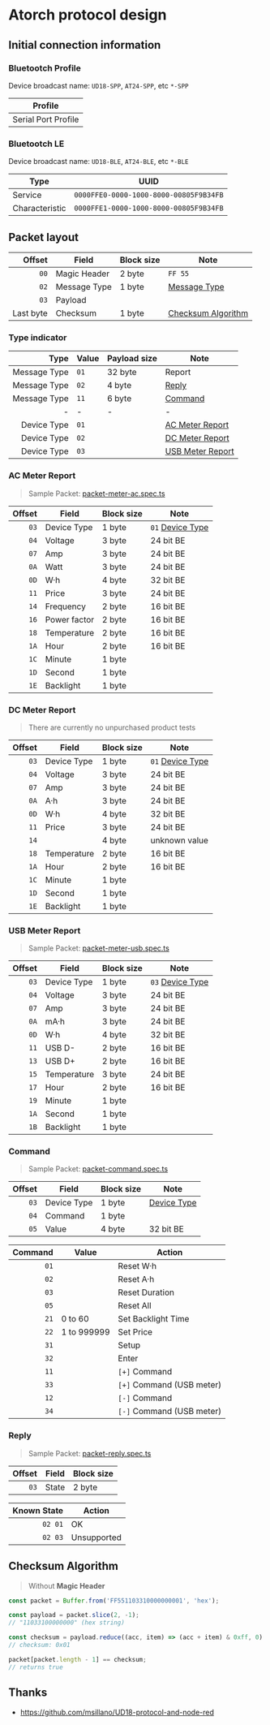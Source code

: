 ﻿# Atorch protocol design

## Initial connection information

### Bluetootch Profile

Device broadcast name: `UD18-SPP`, `AT24-SPP`, etc `*-SPP`

| Profile             |
| ------------------- |
| Serial Port Profile |

### Bluetootch LE

Device broadcast name: `UD18-BLE`, `AT24-BLE`, etc `*-BLE`

| Type           | UUID                                   |
| -------------- | -------------------------------------- |
| Service        | `0000FFE0-0000-1000-8000-00805F9B34FB` |
| Characteristic | `0000FFE1-0000-1000-8000-00805F9B34FB` |

## Packet layout

|    Offset | Field        | Block size | Note                                      |
| --------: | ------------ | ---------- | ----------------------------------------- |
|      `00` | Magic Header | 2 byte     | `FF 55`                                   |
|      `02` | Message Type | 1 byte     | [Message Type](#type-indicator)           |
|      `03` | Payload      |            |                                           |
| Last byte | Checksum     | 1 byte     | [Checksum Algorithm](#checksum-algorithm) |

### Type indicator

|         Type | Value | Payload size | Note                                  |
| -----------: | ----- | ------------ | ------------------------------------- |
| Message Type | `01`  | 32 byte      | Report                                |
| Message Type | `02`  | 4 byte       | [Reply](#reply)                       |
| Message Type | `11`  | 6 byte       | [Command](#command)                   |
|            - | -     | -            | -                                     |
|  Device Type | `01`  |              | [AC Meter Report](#ac-meter-report)   |
|  Device Type | `02`  |              | [DC Meter Report](#dc-meter-report)   |
|  Device Type | `03`  |              | [USB Meter Report](#usb-meter-report) |

### AC Meter Report

> Sample Packet:
> [packet-meter-ac.spec.ts](../src/service/atorch-packet/packet-meter-ac.spec.ts)

| Offset | Field        | Block size | Note                                |
| -----: | ------------ | ---------- | ----------------------------------- |
|   `03` | Device Type  | 1 byte     | `01` [Device Type](#type-indicator) |
|   `04` | Voltage      | 3 byte     | 24 bit BE                           |
|   `07` | Amp          | 3 byte     | 24 bit BE                           |
|   `0A` | Watt         | 3 byte     | 24 bit BE                           |
|   `0D` | W·h          | 4 byte     | 32 bit BE                           |
|   `11` | Price        | 3 byte     | 24 bit BE                           |
|   `14` | Frequency    | 2 byte     | 16 bit BE                           |
|   `16` | Power factor | 2 byte     | 16 bit BE                           |
|   `18` | Temperature  | 2 byte     | 16 bit BE                           |
|   `1A` | Hour         | 2 byte     | 16 bit BE                           |
|   `1C` | Minute       | 1 byte     |                                     |
|   `1D` | Second       | 1 byte     |                                     |
|   `1E` | Backlight    | 1 byte     |                                     |

### DC Meter Report

> There are currently no unpurchased product tests

| Offset | Field       | Block size | Note                                |
| -----: | ----------- | ---------- | ----------------------------------- |
|   `03` | Device Type | 1 byte     | `01` [Device Type](#type-indicator) |
|   `04` | Voltage     | 3 byte     | 24 bit BE                           |
|   `07` | Amp         | 3 byte     | 24 bit BE                           |
|   `0A` | A·h         | 3 byte     | 24 bit BE                           |
|   `0D` | W·h         | 4 byte     | 32 bit BE                           |
|   `11` | Price       | 3 byte     | 24 bit BE                           |
|   `14` |             | 4 byte     | unknown value                       |
|   `18` | Temperature | 2 byte     | 16 bit BE                           |
|   `1A` | Hour        | 2 byte     | 16 bit BE                           |
|   `1C` | Minute      | 1 byte     |                                     |
|   `1D` | Second      | 1 byte     |                                     |
|   `1E` | Backlight   | 1 byte     |                                     |

### USB Meter Report

> Sample Packet:
> [packet-meter-usb.spec.ts](../src/service/atorch-packet/packet-meter-usb.spec.ts)

| Offset | Field       | Block size | Note                                |
| -----: | ----------- | ---------- | ----------------------------------- |
|   `03` | Device Type | 1 byte     | `03` [Device Type](#type-indicator) |
|   `04` | Voltage     | 3 byte     | 24 bit BE                           |
|   `07` | Amp         | 3 byte     | 24 bit BE                           |
|   `0A` | mA·h        | 3 byte     | 24 bit BE                           |
|   `0D` | W·h         | 4 byte     | 32 bit BE                           |
|   `11` | USB D-      | 2 byte     | 16 bit BE                           |
|   `13` | USB D+      | 2 byte     | 16 bit BE                           |
|   `15` | Temperature | 3 byte     | 24 bit BE                           |
|   `17` | Hour        | 2 byte     | 16 bit BE                           |
|   `19` | Minute      | 1 byte     |                                     |
|   `1A` | Second      | 1 byte     |                                     |
|   `1B` | Backlight   | 1 byte     |                                     |

### Command

> Sample Packet:
> [packet-command.spec.ts](../src/service/atorch-packet/packet-command.spec.ts)

| Offset | Field       | Block size | Note                           |
| -----: | ----------- | ---------- | ------------------------------ |
|   `03` | Device Type | 1 byte     | [Device Type](#type-indicator) |
|   `04` | Command     | 1 byte     |                                |
|   `05` | Value       | 4 byte     | 32 bit BE                      |

| Command | Value       | Action                    |
| ------: | ----------- | ------------------------- |
|    `01` |             | Reset W·h                 |
|    `02` |             | Reset A·h                 |
|    `03` |             | Reset Duration            |
|    `05` |             | Reset All                 |
|    `21` | 0 to 60     | Set Backlight Time        |
|    `22` | 1 to 999999 | Set Price                 |
|    `31` |             | Setup                     |
|    `32` |             | Enter                     |
|    `11` |             | `[+]` Command             |
|    `33` |             | `[+]` Command (USB meter) |
|    `12` |             | `[-]` Command             |
|    `34` |             | `[-]` Command (USB meter) |

### Reply

> Sample Packet:
> [packet-reply.spec.ts](../src/service/atorch-packet/packet-reply.spec.ts)

| Offset | Field | Block size |
| -----: | ----- | ---------- |
|   `03` | State | 2 byte     |

| Known State | Action      |
| ----------: | ----------- |
|     `02 01` | OK          |
|     `02 03` | Unsupported |

## Checksum Algorithm

> Without **Magic Header**

```javascript
const packet = Buffer.from('FF551103310000000001', 'hex');

const payload = packet.slice(2, -1);
// "11033100000000" (hex string)

const checksum = payload.reduce((acc, item) => (acc + item) & 0xff, 0) ^ 0x44;
// checksum: 0x01

packet[packet.length - 1] == checksum;
// returns true
```

## Thanks

- <https://github.com/msillano/UD18-protocol-and-node-red>
